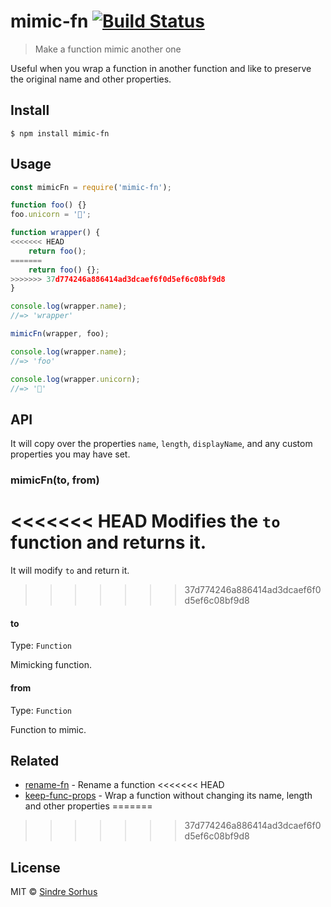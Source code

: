 # mimic-fn [![Build Status](https://travis-ci.org/sindresorhus/mimic-fn.svg?branch=master)](https://travis-ci.org/sindresorhus/mimic-fn)

> Make a function mimic another one

Useful when you wrap a function in another function and like to preserve the original name and other properties.


## Install

```
$ npm install mimic-fn
```


## Usage

```js
const mimicFn = require('mimic-fn');

function foo() {}
foo.unicorn = '🦄';

function wrapper() {
<<<<<<< HEAD
	return foo();
=======
	return foo() {};
>>>>>>> 37d774246a886414ad3dcaef6f0d5ef6c08bf9d8
}

console.log(wrapper.name);
//=> 'wrapper'

mimicFn(wrapper, foo);

console.log(wrapper.name);
//=> 'foo'

console.log(wrapper.unicorn);
//=> '🦄'
```


## API

It will copy over the properties `name`, `length`, `displayName`, and any custom properties you may have set.

### mimicFn(to, from)

<<<<<<< HEAD
Modifies the `to` function and returns it.
=======
It will modify `to` and return it.
>>>>>>> 37d774246a886414ad3dcaef6f0d5ef6c08bf9d8

#### to

Type: `Function`

Mimicking function.

#### from

Type: `Function`

Function to mimic.


## Related

- [rename-fn](https://github.com/sindresorhus/rename-fn) - Rename a function
<<<<<<< HEAD
- [keep-func-props](https://github.com/ehmicky/keep-func-props) - Wrap a function without changing its name, length and other properties
=======
>>>>>>> 37d774246a886414ad3dcaef6f0d5ef6c08bf9d8


## License

MIT © [Sindre Sorhus](https://sindresorhus.com)

